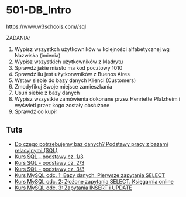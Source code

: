 # 501-DB_Intro

https://www.w3schools.com//sql

ZADANIA:
1. Wypisz wszystkch użytkowników w kolejności alfabetycznej wg Nazwiska (imienia)
2. Wypisz wszystkich użytkowników z Madrytu
3. Sprawdź jakie miasto ma kod pocztowy 1010
4. Sprawdź ilu jest użytkonwników z Buenos Aires
6. Wstaw siebie do bazy danych Klienci (Customers)
7. Zmodyfikuj Swoje miejsce zamieszkania
8. Usuń siebie z bazy danych
9. Wypisz wszystkie zamówienia dokonane przez Henriette Pfalzheim i wyświetl przez kogo zostały obsłużone
10. Sprawdź co kupił 

## Tuts
- [Do czego potrzebujemy baz danych? Podstawy pracy z bazami relacyjnymi (SQL)](https://youtu.be/lix4ZqYepk0?si=hAn7lk183OQzNYta)
- [Kurs SQL - podstawy cz. 1/3](https://youtu.be/15q9R1lTqvI?si=fguIPT6szorEl_S7)
- [Kurs SQL - podstawy cz. 2/3](https://youtu.be/U34O01poNvI?si=HK7GdqtDFgMhbHu9)
- [Kurs SQL - podstawy cz. 3/3](https://youtu.be/20hVNoqDQD0?si=wPA5BKASOCkwQFIu)
- [Kurs MySQL odc. 1: Bazy danych. Pierwsze zapytania SELECT](https://youtu.be/99JAI24Zd24?si=2ch4Vhv_pKPqhHE8)
- [Kurs MySQL odc. 2: Złożone zapytania SELECT. Księgarnia online](https://youtu.be/P2YT9PvflUM?si=jBVBt5MIFpqD7DB6)
- [Kurs MySQL odc. 3: Zapytania INSERT i UPDATE](https://youtu.be/Pk5gizIi0ws?si=cHLY-uE4rIkr1T5V)
